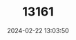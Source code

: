 ---
title: "13161"
category: "Meriones crassus"
draft: false
date: 2024-02-22 13:03:50
languages:
  English: ["Sundevall's Jird"]
---
